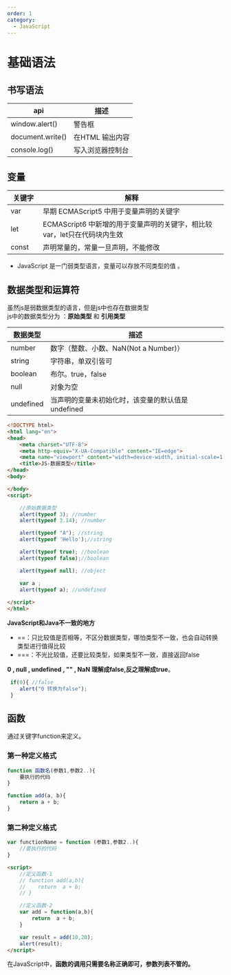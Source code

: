 ```yaml
---
order: 1
category: 
  - JavaScript
---
```


# 基础语法
<!-- more -->

## 书写语法

| api              | 描述             |
| ---------------- | ---------------- |
| window.alert()   | 警告框           |
| document.write() | 在HTML 输出内容  |
| console.log()    | 写入浏览器控制台 |

## 变量

| 关键字 | 解释                                                         |
| ------------------- | ------------------------------------------------------------ |
|  var      | 早期 ECMAScript5 中用于变量声明的关键字                        |
|  let     | ECMAScript6 中新增的用于变量声明的关键字，相比较var，let只在代码块内生效 |
|  const&nbsp;&nbsp;&nbsp;&nbsp;   | 声明常量的，常量一旦声明，不能修改                           |

- JavaScript 是一门弱类型语言，变量可以存放不同类型的值 。

## 数据类型和运算符

虽然js是弱数据类型的语言，但是js中也存在数据类型  
js中的数据类型分为 ：**原始类型** 和 **引用类型**

| 数据类型  | 描述                                               |
| --------- | -------------------------------------------------- |
| number    | 数字（整数、小数、NaN(Not a Number)）              |
| string    | 字符串，单双引皆可                                 |
| boolean   | 布尔。true，false                                  |
| null      | 对象为空                                           |
| undefined | 当声明的变量未初始化时，该变量的默认值是 undefined |

```html
<!DOCTYPE html>
<html lang="en">
<head>
    <meta charset="UTF-8">
    <meta http-equiv="X-UA-Compatible" content="IE=edge">
    <meta name="viewport" content="width=device-width, initial-scale=1.0">
    <title>JS-数据类型</title>
</head>
<body>

</body>
<script>

    //原始数据类型
    alert(typeof 3); //number
    alert(typeof 3.14); //number

    alert(typeof "A"); //string
    alert(typeof 'Hello');//string

    alert(typeof true); //boolean
    alert(typeof false);//boolean

    alert(typeof null); //object 

    var a ;
    alert(typeof a); //undefined
    
</script>
</html>
```

**JavaScript和Java不一致的地方**

- \==：只比较值是否相等，不区分数据类型，哪怕类型不一致，也会自动转换类型进行值得比较
- ===：不光比较值，还要比较类型，如果类型不一致，直接返回false

**0 , null , undefined , "" , NaN 理解成false,反之理解成true**。

```js
 if(0){ //false
    alert("0 转换为false");
 }
```

## 函数

通过关键字function来定义。

### 第一种定义格式

```js
function 函数名(参数1,参数2..){
    要执行的代码
}
```

```js
function add(a, b){
    return a + b;
}
```

### 第二种定义格式

```js
var functionName = function (参数1,参数2..){   
    //要执行的代码
}
```

```html
<script>
    //定义函数-1
    // function add(a,b){
    //    return  a + b;
    // }

    //定义函数-2
    var add = function(a,b){
        return  a + b;
    }

    var result = add(10,20);
    alert(result);
</script>
```

在JavaScript中，**函数的调用只需要名称正确即可，参数列表不管的。**
